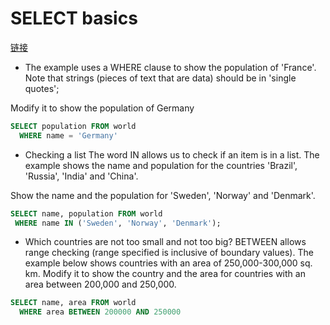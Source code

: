 # SELECT basics

[链接](https://napier.sqlzoo.net/wiki/SELECT_basics)

- The example uses a WHERE clause to show the population of 'France'. Note that strings (pieces of text that are data) should be in 'single quotes';

Modify it to show the population of Germany

```sql
SELECT population FROM world
  WHERE name = 'Germany'
```

- Checking a list The word IN allows us to check if an item is in a list. The example shows the name and population for the countries 'Brazil', 'Russia', 'India' and 'China'.

Show the name and the population for 'Sweden', 'Norway' and 'Denmark'.

```sql
SELECT name, population FROM world
 WHERE name IN ('Sweden', 'Norway', 'Denmark');
```

- Which countries are not too small and not too big? BETWEEN allows range checking (range specified is inclusive of boundary values). The example below shows countries with an area of 250,000-300,000 sq. km. Modify it to show the country and the area for countries with an area between 200,000 and 250,000.

```sql
SELECT name, area FROM world
  WHERE area BETWEEN 200000 AND 250000
```
